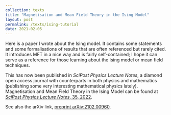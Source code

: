 ```yaml
---
collection: texts
title: "Magnetisation and Mean Field Theory in the Ising Model"
layout: post
permalink: /texts/ising-tutorial
date: 2021-02-05
---
```


Here is a paper I wrote about the Ising model. It contains some statements and some formalisations of results that are often referenced but rarely cited. It introduces MFT in a 
nice way and is fairly self-contained; I hope it can serve as a reference for those learning about the Ising model or mean field techniques.

This has now been published in _SciPost Physics Lecture Notes_, a diamond open access journal with counterparts in both physics and mathematics (publishing some very interesting mathematical physics lately). Magnetisation and Mean Field Theory in the Ising Model can be found at [_SciPost Physics Lecture Notes_, 35, 2022](https://scipost.org/SciPostPhysLectNotes.35).

See also the arXiv link, [preprint arXiv:2102.00960](https://arxiv.org/abs/2102.00960).
